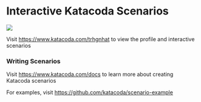 # Interactive Katacoda Scenarios

[![](http://shields.katacoda.com/katacoda/trhgnhat/count.svg)](https://www.katacoda.com/trhgnhat "Get your profile on Katacoda.com")

Visit https://www.katacoda.com/trhgnhat to view the profile and interactive scenarios

### Writing Scenarios
Visit https://www.katacoda.com/docs to learn more about creating Katacoda scenarios

For examples, visit https://github.com/katacoda/scenario-example
